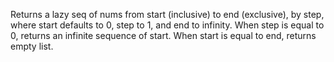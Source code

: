   Returns a lazy seq of nums from start (inclusive) to end
  (exclusive), by step, where start defaults to 0, step to 1, and end to
  infinity. When step is equal to 0, returns an infinite sequence of
  start. When start is equal to end, returns empty list.